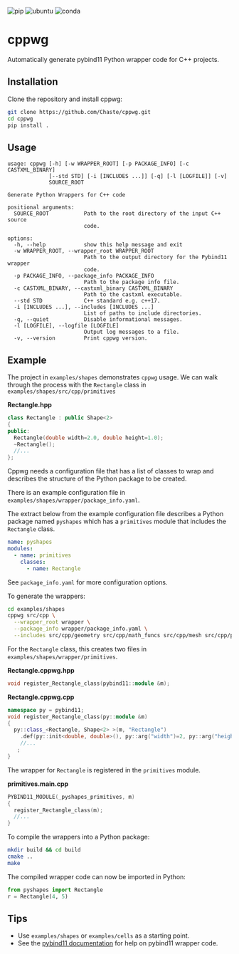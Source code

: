 ![pip](https://github.com/Chaste/cppwg/actions/workflows/test-shapes-pip.yml/badge.svg)
![ubuntu](https://github.com/Chaste/cppwg/actions/workflows/test-cells-ubuntu.yml/badge.svg)
![conda](https://github.com/Chaste/cppwg/actions/workflows/test-cells-conda.yml/badge.svg)

# cppwg

Automatically generate pybind11 Python wrapper code for C++ projects.

## Installation

Clone the repository and install cppwg:

```bash
git clone https://github.com/Chaste/cppwg.git
cd cppwg
pip install .
```

## Usage

```
usage: cppwg [-h] [-w WRAPPER_ROOT] [-p PACKAGE_INFO] [-c CASTXML_BINARY]
             [--std STD] [-i [INCLUDES ...]] [-q] [-l [LOGFILE]] [-v]
             SOURCE_ROOT

Generate Python Wrappers for C++ code

positional arguments:
  SOURCE_ROOT           Path to the root directory of the input C++ source
                        code.

options:
  -h, --help            show this help message and exit
  -w WRAPPER_ROOT, --wrapper_root WRAPPER_ROOT
                        Path to the output directory for the Pybind11 wrapper
                        code.
  -p PACKAGE_INFO, --package_info PACKAGE_INFO
                        Path to the package info file.
  -c CASTXML_BINARY, --castxml_binary CASTXML_BINARY
                        Path to the castxml executable.
  --std STD             C++ standard e.g. c++17.
  -i [INCLUDES ...], --includes [INCLUDES ...]
                        List of paths to include directories.
  -q, --quiet           Disable informational messages.
  -l [LOGFILE], --logfile [LOGFILE]
                        Output log messages to a file.
  -v, --version         Print cppwg version.
```

## Example

The project in `examples/shapes` demonstrates `cppwg` usage. We can walk through
the process with the `Rectangle` class in `examples/shapes/src/cpp/primitives`

**Rectangle.hpp**

```cpp
class Rectangle : public Shape<2>
{
public:
  Rectangle(double width=2.0, double height=1.0);
  ~Rectangle();
  //...
};
```

Cppwg needs a configuration file that has a list of classes to wrap and
describes the structure of the Python package to be created.

There is an example configuration file in
`examples/shapes/wrapper/package_info.yaml`.

The extract below from the example configuration file describes a Python package
named `pyshapes` which has a `primitives` module that includes the `Rectangle`
class.

```yaml
name: pyshapes
modules:
  - name: primitives
    classes:
      - name: Rectangle
```

See `package_info.yaml` for more configuration options.

To generate the wrappers:

```bash
cd examples/shapes
cppwg src/cpp \
  --wrapper_root wrapper \
  --package_info wrapper/package_info.yaml \
  --includes src/cpp/geometry src/cpp/math_funcs src/cpp/mesh src/cpp/primitives
```

For the `Rectangle` class, this creates two files in
`examples/shapes/wrapper/primitives`.

**Rectangle.cppwg.hpp**

```cpp
void register_Rectangle_class(pybind11::module &m);
```

**Rectangle.cppwg.cpp**

```cpp
namespace py = pybind11;
void register_Rectangle_class(py::module &m)
{
  py::class_<Rectangle, Shape<2> >(m, "Rectangle")
    .def(py::init<double, double>(), py::arg("width")=2, py::arg("height")=1)
    //...
   ;
}
```

The wrapper for `Rectangle` is registered in the `primitives` module.

**primitives.main.cpp**

```cpp
PYBIND11_MODULE(_pyshapes_primitives, m)
{
  register_Rectangle_class(m);
  //...
}
```

To compile the wrappers into a Python package:

```bash
mkdir build && cd build
cmake ..
make
```

The compiled wrapper code can now be imported in Python:

```python
from pyshapes import Rectangle
r = Rectangle(4, 5)
```

## Tips

- Use `examples/shapes` or `examples/cells` as a starting point.
- See the [pybind11 documentation](https://pybind11.readthedocs.io/) for help on pybind11
  wrapper code.
